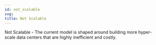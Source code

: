 ```yaml
---
id: not_scalable
svg:
title: Not Scalable
---
```


Not Scalable - The current model is shaped around building more hyper-scale data centers that are highly inefficient and costly.
